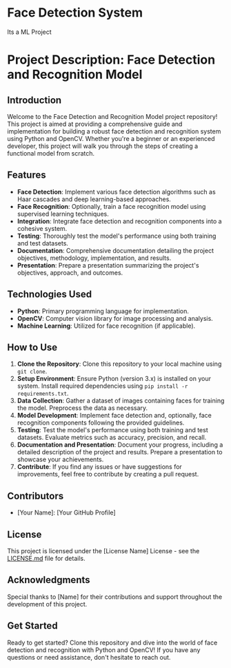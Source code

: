 # Face Detection System
 Its a ML Project
# Project Description: Face Detection and Recognition Model

## Introduction
Welcome to the Face Detection and Recognition Model project repository! This project is aimed at providing a comprehensive guide and implementation for building a robust face detection and recognition system using Python and OpenCV. Whether you're a beginner or an experienced developer, this project will walk you through the steps of creating a functional model from scratch.

## Features
- **Face Detection**: Implement various face detection algorithms such as Haar cascades and deep learning-based approaches.
- **Face Recognition**: Optionally, train a face recognition model using supervised learning techniques.
- **Integration**: Integrate face detection and recognition components into a cohesive system.
- **Testing**: Thoroughly test the model's performance using both training and test datasets.
- **Documentation**: Comprehensive documentation detailing the project objectives, methodology, implementation, and results.
- **Presentation**: Prepare a presentation summarizing the project's objectives, approach, and outcomes.

## Technologies Used
- **Python**: Primary programming language for implementation.
- **OpenCV**: Computer vision library for image processing and analysis.
- **Machine Learning**: Utilized for face recognition (if applicable).

## How to Use
1. **Clone the Repository**: Clone this repository to your local machine using `git clone`.
2. **Setup Environment**: Ensure Python (version 3.x) is installed on your system. Install required dependencies using `pip install -r requirements.txt`.
3. **Data Collection**: Gather a dataset of images containing faces for training the model. Preprocess the data as necessary.
4. **Model Development**: Implement face detection and, optionally, face recognition components following the provided guidelines.
5. **Testing**: Test the model's performance using both training and test datasets. Evaluate metrics such as accuracy, precision, and recall.
6. **Documentation and Presentation**: Document your progress, including a detailed description of the project and results. Prepare a presentation to showcase your achievements.
7. **Contribute**: If you find any issues or have suggestions for improvements, feel free to contribute by creating a pull request.

## Contributors
- [Your Name]: [Your GitHub Profile]

## License
This project is licensed under the [License Name] License - see the [LICENSE.md](LICENSE.md) file for details.

## Acknowledgments
Special thanks to [Name] for their contributions and support throughout the development of this project.

## Get Started
Ready to get started? Clone this repository and dive into the world of face detection and recognition with Python and OpenCV! If you have any questions or need assistance, don't hesitate to reach out.



